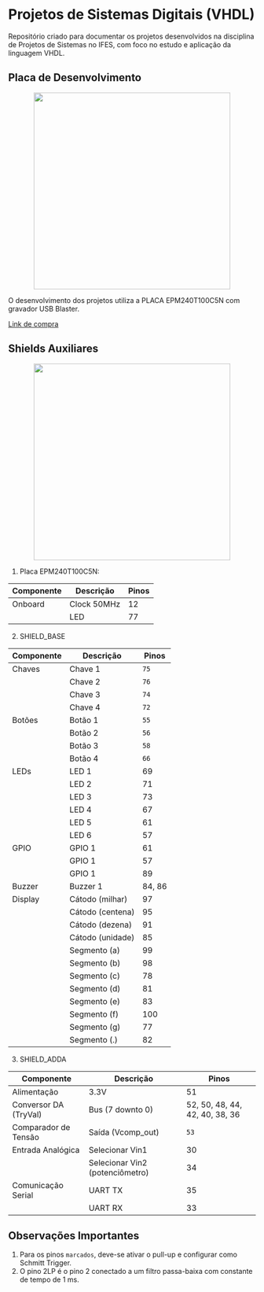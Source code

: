 # Projetos de Sistemas Digitais (VHDL)

Repositório criado para documentar os projetos desenvolvidos na disciplina de Projetos de Sistemas no IFES, com foco no estudo 
e aplicação da linguagem VHDL.

## Placa de Desenvolvimento

<p align="center"><img src="Resources/Imagens/Placa de desenvolvimento.png" height="400"></p>

O desenvolvimento dos projetos utiliza a PLACA EPM240T100C5N com gravador USB Blaster.

[Link de compra](https://pt.aliexpress.com/item/1005004872591240.html)

## Shields Auxiliares

<p align="center"><img src="Resources/Imagens/Shield.png" height="400"></p>

1. Placa EPM240T100C5N:

| Componente  | Descrição        | Pinos  |
|-------------|------------------|--------|
|  Onboard    | Clock  50MHz     |  12    |
|             | LED              |  77    |



2. SHIELD_BASE

| Componente  | Descrição        | Pinos  |
|-------------|------------------|--------|
| Chaves      | Chave 1          | `75`   |
|             | Chave 2          | `76`   |
|             | Chave 3          | `74`   |
|             | Chave 4          | `72`   |
| Botões      | Botão 1          | `55`   |
|             | Botão 2          | `56`   |
|             | Botão 3          | `58`   |
|             | Botão 4          | `66`   |
| LEDs        | LED 1            | 69     |
|             | LED 2            | 71     |
|             | LED 3            | 73     |
|             | LED 4            | 67     |
|             | LED 5            | 61     |
|             | LED 6            | 57     |
| GPIO        | GPIO 1           | 61     |
|             | GPIO 1           | 57     |
|             | GPIO 1           | 89     |
| Buzzer      | Buzzer 1         | 84, 86 |
| Display     | Cátodo (milhar)  | 97     |
|             | Cátodo (centena) | 95     |
|             | Cátodo (dezena)  | 91     |
|             | Cátodo (unidade) | 85     |
|             | Segmento (a)     | 99     |
|             | Segmento (b)     | 98     |
|             | Segmento (c)     | 78     |
|             | Segmento (d)     | 81     |
|             | Segmento (e)     | 83     |
|             | Segmento (f)     | 100    |
|             | Segmento (g)     | 77     |
|             | Segmento (.)     | 82     |



3. SHIELD_ADDA

| Componente            | Descrição                       | Pinos                           |
|-----------------------|---------------------------------|---------------------------------|
| Alimentação           | 3.3V                            | 51                              |
| Conversor DA (TryVal) | Bus (7 downto 0)                | 52, 50, 48, 44, 42, 40, 38, 36  |
| Comparador de Tensão  | Saída (Vcomp_out)               | `53`                            |
| Entrada Analógica     | Selecionar Vin1                 | 30                              |
|                       | Selecionar Vin2 (potenciômetro) | 34                              |
| Comunicação Serial    | UART TX                         | 35                              |
|                       | UART RX                         | 33                              |

## Observações Importantes
1. Para os pinos `marcados`, deve-se ativar o pull-up e configurar como Schmitt Trigger.
2. O pino 2LP é o pino 2 conectado a um filtro passa-baixa com constante de tempo de 1 ms.